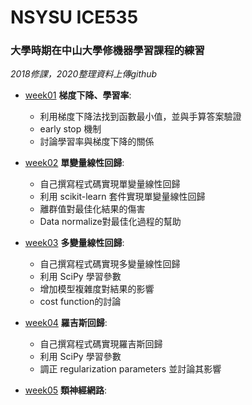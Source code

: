 # NSYSU ICE535
### 大學時期在中山大學修機器學習課程的練習
*2018修課，2020整理資料上傳github*
* [week01](https://github.com/ching0819/my-library/blob/master/NSYSU%20ICE535/week01.ipynb) **梯度下降、學習率**: 
    * 利用梯度下降法找到函數最小值，並與手算答案驗證
    * early stop 機制
    * 討論學習率與梯度下降的關係 
* [week02](https://github.com/ching0819/my-library/blob/master/NSYSU%20ICE535/week02.ipynb) **單變量線性回歸**: 
    * 自己撰寫程式碼實現單變量線性回歸 
    * 利用 scikit-learn 套件實現單變量線性回歸
    * 離群值對最佳化結果的傷害
    * Data normalize對最佳化過程的幫助
* [week03](https://github.com/ching0819/my-library/blob/master/NSYSU%20ICE535/week03.ipynb) **多變量線性回歸**:     
    * 自己撰寫程式碼實現多變量線性回歸 
    * 利用 SciPy 學習參數
    * 增加模型複雜度對結果的影響
    * cost function的討論

* [week04](https://github.com/ching0819/my-library/blob/master/NSYSU%20ICE535/week04.ipynb) **羅吉斯回歸**:
    * 自己撰寫程式碼實現羅吉斯回歸
    * 利用 SciPy 學習參數
    * 調正 regularization parameters 並討論其影響

* [week05](https://github.com/ching0819/my-library/blob/master/NSYSU%20ICE535/week05.ipynb) **類神經網路**: